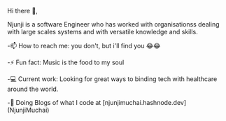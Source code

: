 Hi there 👋,

Njunji is a software Engineer who has worked with organisationss dealing with large scales systems and with versatile knowledge and skills.

-📫 How to reach me: you don't, but i'll find you 😂😂

-⚡ Fun fact: Music is the food to my soul

-💻 Current work: Looking for great ways to binding tech with healthcare around the world.

-🧿 Doing Blogs of what I code at [njunjimuchai.hashnode.dev] (NjunjiMuchai)

